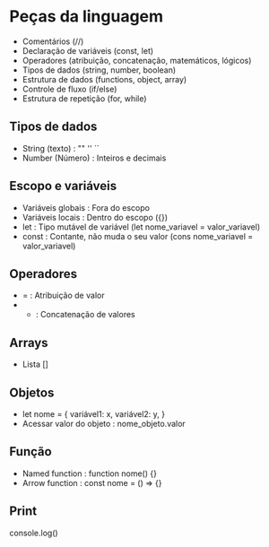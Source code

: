 # Peças da linguagem
- Comentários (//)
- Declaração de variáveis (const, let)
- Operadores (atribuição, concatenação, matemáticos, lógicos)
- Tipos de dados (string, number, boolean)
- Estrutura de dados (functions, object, array)
- Controle de fluxo (if/else)
- Estrutura de repetição (for, while)

## Tipos de dados
- String (texto) : "" '' ``
- Number (Número) : Inteiros e decimais

## Escopo e variáveis
- Variáveis globais : Fora do escopo
- Variáveis locais : Dentro do escopo ({})
- let : Tipo mutável de variável (let nome_variavel = valor_variavel)
- const : Contante, não muda o seu valor (cons nome_variavel = valor_variavel)

## Operadores
- = : Atribuição de valor
- + : Concatenação de valores

## Arrays
- Lista []

## Objetos
-   let nome = {
        variável1: x,
        variável2: y,
    }
- Acessar valor do objeto : nome_objeto.valor

## Função
- Named function : function nome() {}
- Arrow function : const nome = () => {}

## Print
console.log()